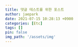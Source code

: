 ```yaml
---
title: 댓글 테스트를 위한 포스트
author: jaepark
date: 2021-07-15 10:28:13 +0900
categories: [Etc]
tags: []
pin: false
img_path: '/assets/img'
---
```

